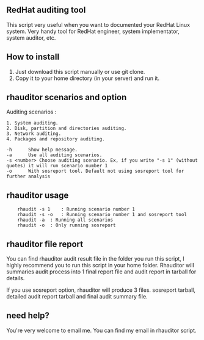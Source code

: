RedHat auditing tool
-------------------------------------------------

This script very useful when you want to documented your RedHat Linux system. Very handy tool for RedHat engineer,
system implementator, system auditor, etc.



How to install
-------------------

1. Just download this script manually or use git clone.
2. Copy it to your home directory (in your server) and run it.


rhauditor scenarios and option
-----------------------------------

Auditing scenarios :

	1. System auditing.
	2. Disk, partition and directories auditing.
	3. Network auditing.
	4. Packages and repository auditing.

	-h		Show help message.
	-a		Use all auditing scenarios.
	-s <number>	Choose auditing scenario. Ex, if you write "-s 1" (without quotes) it will run scenario number 1 
	-o		With sosreport tool. Default not using sosreport tool for further analysis 


rhauditor usage
-------------------------------------

		rhaudit -s 1 	: Running scenario number 1
		rhaudit -s -o	: Running scenario number 1 and sosreport tool
		rhaudit -a	: Running all scenarios
		rhaudit -o	: Only running sosreport
		

rhauditor file report
---------------------------------------

You can find rhauditor audit result file in the folder you run this script, I highly recommend you to run this script
in your home folder. Rhauditor will summaries audit process into 1 final report file and audit report 
in tarball for details.

If you use sosreport option, rhauditor will produce 3 files. sosreport tarball, detailed audit report tarball and final 
audit summary file. 


need help?
-----------------------------------

You're very welcome to email me. You can find my email in rhauditor script. 

